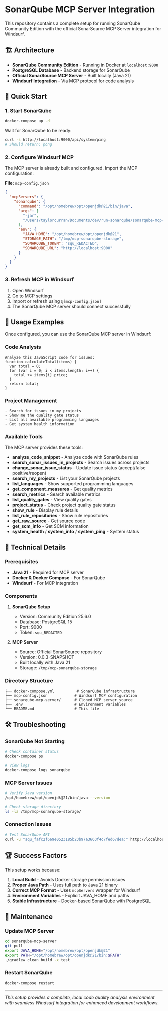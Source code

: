 # SonarQube MCP Server Integration

This repository contains a complete setup for running SonarQube Community Edition with the official SonarSource MCP Server integration for Windsurf.

## 🏗️ Architecture

- **SonarQube Community Edition** - Running in Docker at `localhost:9000`
- **PostgreSQL Database** - Backend storage for SonarQube
- **Official SonarSource MCP Server** - Built locally (Java 21)
- **Windsurf Integration** - Via MCP protocol for code analysis

## 🚀 Quick Start

### 1. Start SonarQube

```bash
docker-compose up -d
```

Wait for SonarQube to be ready:
```bash
curl -s http://localhost:9000/api/system/ping
# Should return: pong
```

### 2. Configure Windsurf MCP

The MCP server is already built and configured. Import the MCP configuration:

**File:** `mcp-config.json`
```json
{
  "mcpServers": {
    "sonarqube": {
      "command": "/opt/homebrew/opt/openjdk@21/bin/java",
      "args": [
        "-jar",
        "/Users/taylorcurran/Documents/dev/run-sonarqube/sonarqube-mcp-server/build/libs/sonarqube-mcp-server-0.0.3-SNAPSHOT.jar"
      ],
      "env": {
        "JAVA_HOME": "/opt/homebrew/opt/openjdk@21",
        "STORAGE_PATH": "/tmp/mcp-sonarqube-storage",
        "SONARQUBE_TOKEN": "squ_REDACTED",
        "SONARQUBE_URL": "http://localhost:9000"
      }
    }
  }
}
```

### 3. Refresh MCP in Windsurf

1. Open Windsurf
2. Go to MCP settings
3. Import or refresh using `@[mcp-config.json]`
4. The SonarQube MCP server should connect successfully

## 🎯 Usage Examples

Once configured, you can use the SonarQube MCP server in Windsurf:

### Code Analysis
```
Analyze this JavaScript code for issues:
function calculateTotal(items) {
  var total = 0;
  for (var i = 0; i < items.length; i++) {
    total += items[i].price;
  }
  return total;
}
```

### Project Management
```
- Search for issues in my projects
- Show me the quality gate status
- List all available programming languages
- Get system health information
```

### Available Tools

The MCP server provides these tools:

- **analyze_code_snippet** - Analyze code with SonarQube rules
- **search_sonar_issues_in_projects** - Search issues across projects
- **change_sonar_issue_status** - Update issue status (accept/false positive/reopen)
- **search_my_projects** - List your SonarQube projects
- **list_languages** - Show supported programming languages
- **get_component_measures** - Get quality metrics
- **search_metrics** - Search available metrics
- **list_quality_gates** - View quality gates
- **project_status** - Check project quality gate status
- **show_rule** - Display rule details
- **list_rule_repositories** - Show rule repositories
- **get_raw_source** - Get source code
- **get_scm_info** - Get SCM information
- **system_health** / **system_info** / **system_ping** - System status

## 🔧 Technical Details

### Prerequisites
- **Java 21** - Required for MCP server
- **Docker & Docker Compose** - For SonarQube
- **Windsurf** - For MCP integration

### Components

1. **SonarQube Setup**
   - Version: Community Edition 25.6.0
   - Database: PostgreSQL 15
   - Port: 9000
   - Token: `squ_REDACTED`

2. **MCP Server**
   - Source: Official SonarSource repository
   - Version: 0.0.3-SNAPSHOT
   - Built locally with Java 21
   - Storage: `/tmp/mcp-sonarqube-storage`

### Directory Structure
```
├── docker-compose.yml          # SonarQube infrastructure
├── mcp-config.json            # Windsurf MCP configuration
├── sonarqube-mcp-server/      # Cloned MCP server source
├── .env                       # Environment variables
└── README.md                  # This file
```

## 🛠️ Troubleshooting

### SonarQube Not Starting
```bash
# Check container status
docker-compose ps

# View logs
docker-compose logs sonarqube
```

### MCP Server Issues
```bash
# Verify Java version
/opt/homebrew/opt/openjdk@21/bin/java --version

# Check storage directory
ls -la /tmp/mcp-sonarqube-storage/
```

### Connection Issues
```bash
# Test SonarQube API
curl -u "squ_fafc2f669e0523185b23b97a3663f4c7fed67dea:" http://localhost:9000/api/system/info
```

## 🏆 Success Factors

This setup works because:

1. **Local Build** - Avoids Docker storage permission issues
2. **Proper Java Path** - Uses full path to Java 21 binary
3. **Correct MCP Format** - Uses `mcpServers` wrapper for Windsurf
4. **Environment Variables** - Explicit JAVA_HOME and paths
5. **Stable Infrastructure** - Docker-based SonarQube with PostgreSQL

## 🔄 Maintenance

### Update MCP Server
```bash
cd sonarqube-mcp-server
git pull
export JAVA_HOME="/opt/homebrew/opt/openjdk@21"
export PATH="/opt/homebrew/opt/openjdk@21/bin:$PATH"
./gradlew clean build -x test
```

### Restart SonarQube
```bash
docker-compose restart
```

---

*This setup provides a complete, local code quality analysis environment with seamless Windsurf integration for enhanced development workflows.*
